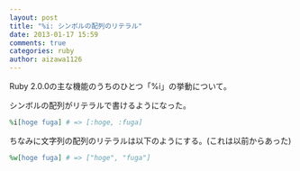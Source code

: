 ```yaml
---
layout: post
title: "%i: シンボルの配列のリテラル"
date: 2013-01-17 15:59
comments: true
categories: ruby
author: aizawa1126
---
```

Ruby 2.0.0の主な機能のうちのひとつ「%i」の挙動について。

シンボルの配列がリテラルで書けるようになった。
```ruby
%i[hoge fuga] # => [:hoge, :fuga]
```
ちなみに文字列の配列のリテラルは以下のようにする。(これは以前からあった)
```ruby
%w[hoge fuga] # => ["hoge", "fuga"]
```
